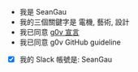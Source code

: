 - 我是 SeanGau
- 我的三個關鍵字是 電機, 藝術, 設計
- 我已同意 [g0v 宣言](https://g0v.tw/zh-TW/manifesto.html)
- 我已同意 g0v GitHub guideline
- [x] 我的 Slack 帳號是:  SeanGau
